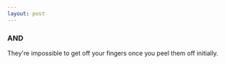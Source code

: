 ```yaml
---
layout: post
---
```


### AND 
They're impossible to get off your fingers once you peel them off initially.